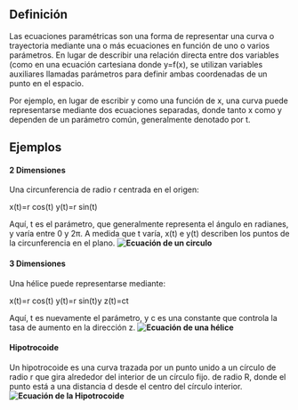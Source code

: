 ## Definición
Las ecuaciones paramétricas son una forma de representar una curva o trayectoria mediante una o más ecuaciones en función de uno o varios parámetros. En lugar de describir una relación directa entre dos variables (como en una ecuación cartesiana donde y=f(x), se utilizan variables auxiliares llamadas parámetros para definir ambas coordenadas de un punto en el espacio.

Por ejemplo, en lugar de escribir y como una función de x, una curva puede representarse mediante dos ecuaciones separadas, donde tanto x como y dependen de un parámetro común, generalmente denotado por t.
## Ejemplos

#### 2 Dimensiones
Una circunferencia de radio r centrada en el origen:

x(t)=r cos⁡(t)
y(t)=r sin⁡(t)

Aquí, t es el parámetro, que generalmente representa el ángulo en radianes, y varía entre 0 y 2π. A medida que t varía, x(t) e y(t) describen los puntos de la circunferencia en el plano.
**![Ecuación de un circulo](https://blogger.googleusercontent.com/img/b/R29vZ2xl/AVvXsEivsVXJ-MmQis8Eb6SKwRgvv2WOqfVt_dmMUGWNOuvOcmkRqtmKtokHzinCClk8bQcUttst8foCatFbzOaw7F8hCHACWW9PxT9PrHahyphenhyphenoSwm5wiV_PhvUn4jO-2qBJ58_jNsFa2yTjVPVk/s1600/epi001.gif)**

#### 3 Dimensiones
Una hélice puede representarse mediante:

x(t)=r cos⁡(t)
y(t)=r sin⁡(t)y
z(t)=ct

Aquí, t es nuevamente el parámetro, y c es una constante que controla la tasa de aumento en la dirección z.
**![Ecuación de una hélice](https://th.bing.com/th/id/R.1f032fc88325a5feb18ea63feceea10c?rik=r9lwhwokwwZX0w&riu=http%3a%2f%2f1.bp.blogspot.com%2f-GVEj5MsriHI%2fVFCAE-xLeyI%2fAAAAAAAAAMM%2f-TZNGrSVv0I%2fs1600%2fhelix2.gif&ehk=CgqAiuI6LKsxBm%2f%2b%2btCqyeMpzKd2O6LgCelUEKDHFLU%3d&risl=&pid=ImgRaw&r=0)**
#### Hipotrocoide

Un hipotrocoide es una curva trazada por un punto unido a un círculo de radio r que gira alrededor del interior de un círculo fijo. de radio R, donde el punto está a una distancia d desde el centro del círculo interior.
**![Ecuación de la Hipotrocoide](https://upload.wikimedia.org/wikipedia/commons/f/fa/HypotrochoidOutThreeFifths.gif)**

